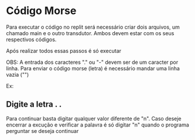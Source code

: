 # Código Morse

Para executar o código no replit será necessário criar dois arquivos, um chamado main e o outro transdutor. Ambos devem estar com os seus respectivos códigos.

Após realizar todos essas passos é só executar

OBS: A entrada dos caracteres "." ou "-" devem ser de um caracter por linha. Para enviar o código morse (letra) é necessário mandar uma linha vazia ("")

Ex: 

Digite a letra
.
.
-


Para continuar basta digitar qualquer valor diferente de "n". 
Caso deseje encerrar a excução e verificar a palavra é só digitar "n" quando o programa perguntar se deseja continuar